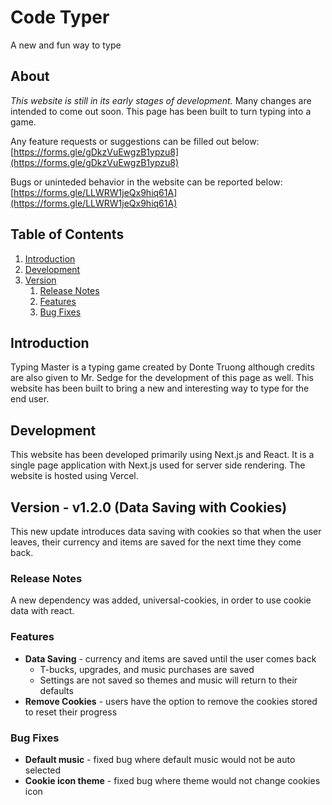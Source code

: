 # Code Typer #
A new and fun way to type

## About ##
*This website is still in its early stages of development.*
Many changes are intended to come out soon.
This page has been built to turn typing into a game.

Any feature requests or suggestions can be filled out below:    
[https://forms.gle/gDkzVuEwgzB1ypzu8](https://forms.gle/gDkzVuEwgzB1ypzu8)   

Bugs or uninteded behavior in the website can be reported below:   
[https://forms.gle/LLWRW1jeQx9hiq61A](https://forms.gle/LLWRW1jeQx9hiq61A)

## Table of Contents ##
1.  [Introduction](#introduction)
2.  [Development](#development)
3.  [Version](#version)
    1. [Release Notes](#releasenotes)
    2. [Features](#features)
    3. [Bug Fixes](#bugfixes)

## Introduction ##
Typing Master is a typing game created by Donte Truong although credits are also given to Mr. Sedge for the development of this page as well.
This website has been built to bring a new and interesting way to type for the end user.

## Development ##
This website has been developed primarily using Next.js and React.
It is a single page application with Next.js used for server side rendering.
The website is hosted using Vercel.

## Version - v1.2.0 (Data Saving with Cookies)
This new update introduces data saving with cookies so that when the user leaves, their currency and items are saved for the next time they come back.

### Release Notes
A new dependency was added, universal-cookies, in order to use cookie data with react.

### Features
* **Data Saving** - currency and items are saved until the user comes back
    * T-bucks, upgrades, and music purchases are saved
    * Settings are not saved so themes and music will return to their defaults
* **Remove Cookies** - users have the option to remove the cookies stored to reset their progress

### Bug Fixes
* **Default music** - fixed bug where default music would not be auto selected
* **Cookie icon theme** - fixed bug where theme would not change cookies icon


